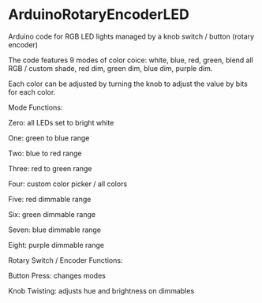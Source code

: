 # ArduinoRotaryEncoderLED
Arduino code for RGB LED lights managed by a knob switch / button (rotary encoder)

The code features 9 modes of color coice: white, blue, red, green, blend all RGB / custom shade, red dim, green dim, blue dim, purple dim. 

Each color can be adjusted by turning the knob to adjust the value by bits for each color.

Mode Functions:

  Zero: all LEDs set to bright white
  
  One: green to blue range 
  
  Two: blue to red range
  
  Three: red to green range
  
  Four: custom color picker / all colors
  
  Five: red dimmable range
  
  Six: green dimmable range
  
  Seven: blue dimmable range
  
  Eight: purple dimmable range
  
Rotary Switch / Encoder Functions:

  Button Press: changes modes
  
  Knob Twisting: adjusts hue and brightness on dimmables
